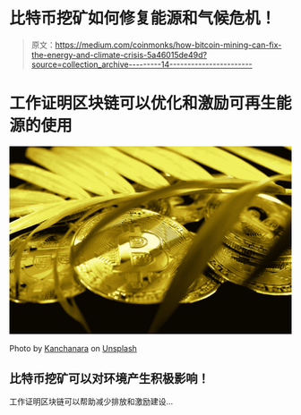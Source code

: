 # 比特币挖矿如何修复能源和气候危机！

> 原文：<https://medium.com/coinmonks/how-bitcoin-mining-can-fix-the-energy-and-climate-crisis-5a46015de49d?source=collection_archive---------14----------------------->

# 工作证明区块链可以优化和激励可再生能源的使用

![](img/f7de801b47d1ee43f8eaddbe7fb05e01.png)

Photo by [Kanchanara](https://unsplash.com/ja/@kanchanara?utm_source=medium&utm_medium=referral) on [Unsplash](https://unsplash.com?utm_source=medium&utm_medium=referral)

## **比特币挖矿可以对环境产生积极影响！**

工作证明区块链可以帮助减少排放和激励建设…